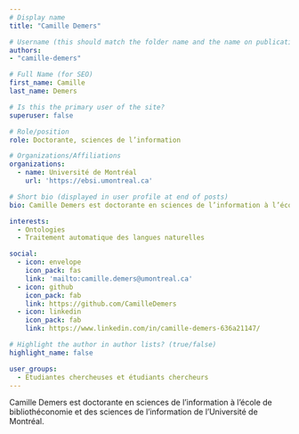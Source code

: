 ```yaml
---
# Display name
title: "Camille Demers"

# Username (this should match the folder name and the name on publications)
authors:
- "camille-demers"

# Full Name (for SEO)
first_name: Camille
last_name: Demers

# Is this the primary user of the site?
superuser: false

# Role/position
role: Doctorante, sciences de l’information

# Organizations/Affiliations
organizations:
  - name: Université de Montréal
    url: 'https://ebsi.umontreal.ca'

# Short bio (displayed in user profile at end of posts)
bio: Camille Demers est doctorante en sciences de l’information à l’école de bibliothéconomie et des sciences de l’information de l’Université de Montréal.

interests:
  - Ontologies
  - Traitement automatique des langues naturelles

social:
  - icon: envelope
    icon_pack: fas
    link: 'mailto:camille.demers@umontreal.ca'
  - icon: github
    icon_pack: fab
    link: https://github.com/CamilleDemers
  - icon: linkedin
    icon_pack: fab
    link: https://www.linkedin.com/in/camille-demers-636a21147/

# Highlight the author in author lists? (true/false)
highlight_name: false

user_groups:
  - Étudiantes chercheuses et étudiants chercheurs
---
```

Camille Demers est doctorante en sciences de l’information à l’école de bibliothéconomie et des sciences de l’information de l’Université de Montréal.